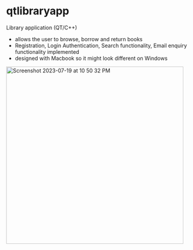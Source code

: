 # qtlibraryapp

Library application (QT/C++)
- allows the user to browse, borrow and return books
- Registration, Login Authentication, Search functionality, Email enquiry functionality implemented
- designed with Macbook so it might look different on Windows


<img width="474" alt="Screenshot 2023-07-19 at 10 50 32 PM" src="https://github.com/elliehkim/qtlibraryapp/assets/84781000/dba2df65-abb5-412a-b387-c20a11d9d891">
